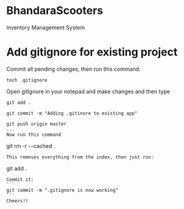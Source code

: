 # BhandaraScooters
Inventory Management System

# Add gitignore for existing project

Commit all pending changes, then run this command:
```
toch .gitignore
```
Open gitignore in your notepad and make changes and then type
```
git add .
```
```
git commit -m "Adding .gitinore to existing app"
```
```
git push origin master
...
Now run this command
```
git rm -r --cached .
```
This removes everything from the index, then just run:
```
git add .
````
Commit it:
```
git commit -m ".gitignore is now working"
```
Cheers!!
